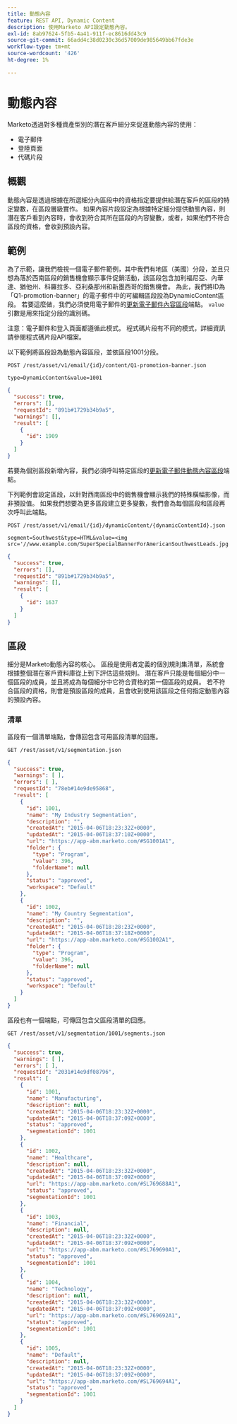 ```yaml
---
title: 動態內容
feature: REST API, Dynamic Content
description: 使用Marketo API設定動態內容。
exl-id: 8ab97624-5fb5-4a41-911f-ec8616dd43c9
source-git-commit: 66add4c38d0230c36d57009de985649bb67fde3e
workflow-type: tm+mt
source-wordcount: '426'
ht-degree: 1%

---
```


# 動態內容

Marketo透過對多種資產型別的潛在客戶細分來促進動態內容的使用：

- 電子郵件
- 登陸頁面
- 代碼片段

## 概觀

動態內容是透過根據在所選細分內區段中的資格指定要提供給潛在客戶的區段的特定變數，在區段層級實作。 如果內容片段設定為根據特定細分提供動態內容，則潛在客戶看到內容時，會收到符合其所在區段的內容變數，或者，如果他們不符合區段的資格，會收到預設內容。

## 範例

為了示範，讓我們檢視一個電子郵件範例，其中我們有地區（美國）分段，並且只想為落於西南區段的銷售機會顯示事件促銷活動，該區段包含加利福尼亞、內華達、猶他州、科羅拉多、亞利桑那州和新墨西哥的銷售機會。 為此，我們將ID為「Q1-promotion-banner」的電子郵件中的可編輯區段設為DynamicContent區段。 若要這麼做，我們必須使用電子郵件的[更新電子郵件內容區段](https://developer.adobe.com/marketo-apis/api/asset/#tag/Emails/operation/updateEmailComponentContentUsingPOST)端點。 `value`引數是用來指定分段的識別碼。

注意：電子郵件和登入頁面都遵循此模式。 程式碼片段有不同的模式，詳細資訊請參閱程式碼片段API檔案。

以下範例將區段設為動態內容區段，並依區段1001分段。

```
POST /rest/asset/v1/email/{id}/content/Q1-promotion-banner.json
```

```
type=DynamicContent&value=1001
```

```json
{
  "success": true,
  "errors": [],
  "requestId": "891b#1729b34b9a5",
  "warnings": [],
  "result": [
    {
      "id": 1909
    }
  ]
}
```

若要為個別區段新增內容，我們必須呼叫特定區段的[更新電子郵件動態內容區段](https://developer.adobe.com/marketo-apis/api/asset/#tag/Emails/operation/updateEmailDynamicContentUsingPOST)端點。

下列範例會設定區段，以針對西南區段中的銷售機會顯示我們的特殊橫幅影像，而非預設值。 如果我們想要為更多區段建立更多變數，我們會為每個區段和區段再次呼叫此端點。

```
POST /rest/asset/v1/email/{id}/dynamicContent/{dynamicContentId}.json
```

```
segment=Southwest&type=HTML&value=<img src='//www.example.com/SuperSpecialBannerForAmericanSouthwestLeads.jpg'/>
```

```json
{
  "success": true,
  "errors": [],
  "requestId": "891b#1729b34b9a5",
  "warnings": [],
  "result": [
    {
      "id": 1637
    }
  ]
}
```

## 區段

細分是Marketo動態內容的核心。 區段是使用者定義的個別規則集清單，系統會根據整個潛在客戶資料庫從上到下評估這些規則。 潛在客戶只能是每個細分中一個區段的成員，並且將成為每個細分中它符合資格的第一個區段的成員。 若不符合區段的資格，則會是預設區段的成員，且會收到使用該區段之任何指定動態內容的預設內容。

### 清單

區段有一個清單端點，會傳回包含可用區段清單的回應。

```
GET /rest/asset/v1/segmentation.json
```

```json
{
  "success": true,
  "warnings": [ ],
  "errors": [ ],
  "requestId": "78eb#14e9de95868",
  "result": [
    {
      "id": 1001,
      "name": "My Industry Segmentation",
      "description": "",
      "createdAt": "2015-04-06T18:23:32Z+0000",
      "updatedAt": "2015-04-06T18:37:10Z+0000",
      "url": "https://app-abm.marketo.com/#SG1001A1",
      "folder": {
        "type": "Program",
        "value": 396,
        "folderName": null
      },
      "status": "approved",
      "workspace": "Default"
    },
    {
      "id": 1002,
      "name": "My Country Segmentation",
      "description": "",
      "createdAt": "2015-04-06T18:28:23Z+0000",
      "updatedAt": "2015-04-06T18:37:18Z+0000",
      "url": "https://app-abm.marketo.com/#SG1002A1",
      "folder": {
        "type": "Program",
        "value": 396,
        "folderName": null
      },
      "status": "approved",
      "workspace": "Default"
    }
  ]
}
```

區段也有一個端點，可傳回包含父區段清單的回應。

```
GET /rest/asset/v1/segmentation/1001/segments.json
```

```json
{
  "success": true,
  "warnings": [ ],
  "errors": [ ],
  "requestId": "2031#14e9df08796",
  "result": [
    {
      "id": 1001,
      "name": "Manufacturing",
      "description": null,
      "createdAt": "2015-04-06T18:23:32Z+0000",
      "updatedAt": "2015-04-06T18:37:09Z+0000",
      "status": "approved",
      "segmentationId": 1001
    },
    {
      "id": 1002,
      "name": "Healthcare",
      "description": null,
      "createdAt": "2015-04-06T18:23:32Z+0000",
      "updatedAt": "2015-04-06T18:37:09Z+0000",
      "url": "https://app-abm.marketo.com/#SL769688A1",
      "status": "approved",
      "segmentationId": 1001
    },
    {
      "id": 1003,
      "name": "Financial",
      "description": null,
      "createdAt": "2015-04-06T18:23:32Z+0000",
      "updatedAt": "2015-04-06T18:37:09Z+0000",
      "url": "https://app-abm.marketo.com/#SL769690A1",
      "status": "approved",
      "segmentationId": 1001
    },
    {
      "id": 1004,
      "name": "Technology",
      "description": null,
      "createdAt": "2015-04-06T18:23:32Z+0000",
      "updatedAt": "2015-04-06T18:37:09Z+0000",
      "url": "https://app-abm.marketo.com/#SL769692A1",
      "status": "approved",
      "segmentationId": 1001
    },
    {
      "id": 1005,
      "name": "Default",
      "description": null,
      "createdAt": "2015-04-06T18:23:32Z+0000",
      "updatedAt": "2015-04-06T18:37:09Z+0000",
      "url": "https://app-abm.marketo.com/#SL769694A1",
      "status": "approved",
      "segmentationId": 1001
    }
  ]
}
```
